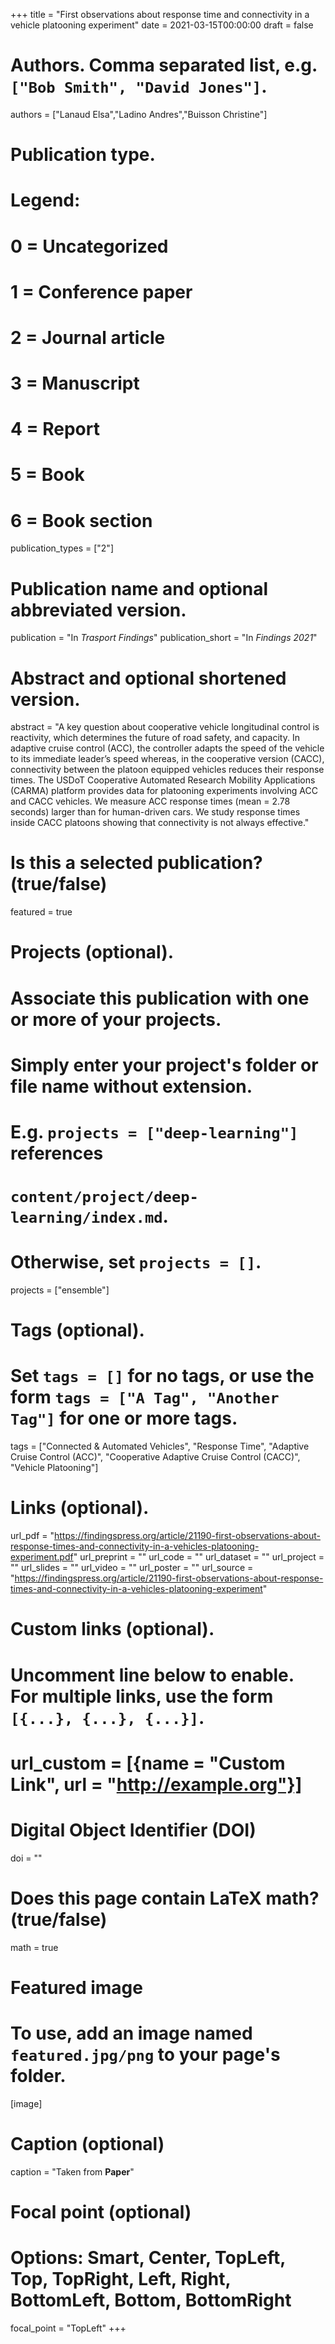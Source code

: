 +++
title = "First observations about response time and connectivity in a vehicle platooning experiment"
date = 2021-03-15T00:00:00
draft = false

# Authors. Comma separated list, e.g. `["Bob Smith", "David Jones"]`.
authors = ["Lanaud Elsa","Ladino Andres","Buisson Christine"]

# Publication type.
# Legend:
# 0 = Uncategorized
# 1 = Conference paper
# 2 = Journal article
# 3 = Manuscript
# 4 = Report
# 5 = Book
# 6 = Book section
publication_types = ["2"]

# Publication name and optional abbreviated version.
publication = "In *Trasport Findings*"
publication_short = "In *Findings 2021*"

# Abstract and optional shortened version.
abstract = "A key question about cooperative vehicle longitudinal control is reactivity, which determines the future of road safety, and capacity. In adaptive cruise control (ACC), the controller adapts the speed of the vehicle to its immediate leader’s speed whereas, in the cooperative version (CACC), connectivity between the platoon equipped vehicles reduces their response times. The USDoT Cooperative Automated Research Mobility Applications (CARMA) platform provides data for platooning experiments involving ACC and CACC vehicles. We measure ACC response times (mean = 2.78 seconds) larger than for human-driven cars. We study response times inside CACC platoons showing that connectivity is not always effective."

# Is this a selected publication? (true/false)
featured = true

# Projects (optional).
#   Associate this publication with one or more of your projects.
#   Simply enter your project's folder or file name without extension.
#   E.g. `projects = ["deep-learning"]` references 
#   `content/project/deep-learning/index.md`.
#   Otherwise, set `projects = []`.
projects = ["ensemble"]

# Tags (optional).
#   Set `tags = []` for no tags, or use the form `tags = ["A Tag", "Another Tag"]` for one or more tags.
tags =  ["Connected & Automated Vehicles", "Response Time", "Adaptive Cruise Control (ACC)", "Cooperative Adaptive Cruise Control (CACC)", "Vehicle Platooning"]

# Links (optional).
url_pdf = "https://findingspress.org/article/21190-first-observations-about-response-times-and-connectivity-in-a-vehicles-platooning-experiment.pdf"
url_preprint = ""
url_code = ""
url_dataset = ""
url_project = ""
url_slides = ""
url_video = ""
url_poster = ""
url_source = "https://findingspress.org/article/21190-first-observations-about-response-times-and-connectivity-in-a-vehicles-platooning-experiment"

# Custom links (optional).
#   Uncomment line below to enable. For multiple links, use the form `[{...}, {...}, {...}]`.
# url_custom = [{name = "Custom Link", url = "http://example.org"}]

# Digital Object Identifier (DOI)
doi = ""

# Does this page contain LaTeX math? (true/false)
math = true

# Featured image
# To use, add an image named `featured.jpg/png` to your page's folder. 
[image]
  # Caption (optional)
  caption = "Taken from **Paper**"

  # Focal point (optional)
  # Options: Smart, Center, TopLeft, Top, TopRight, Left, Right, BottomLeft, Bottom, BottomRight
  focal_point = "TopLeft"
+++
